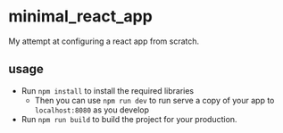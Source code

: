 # minimal_react_app
My attempt at configuring a react app from scratch.
## usage
- Run `npm install` to install the required libraries
  - Then you can use `npm run dev` to run serve a copy of your app to `localhost:8080` as you develop
- Run `npm run build` to build the project for your production.
